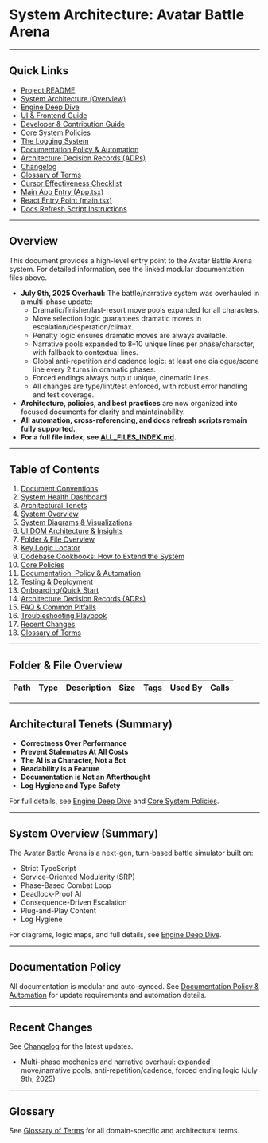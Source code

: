 # System Architecture: Avatar Battle Arena

---

## Quick Links
- [Project README](../README.md)
- [System Architecture (Overview)](./SYSTEM%20ARCHITECTURE.MD)
- [Engine Deep Dive](./ENGINE_DEEP_DIVE.md)
- [UI & Frontend Guide](./UI_GUIDE.md)
- [Developer & Contribution Guide](../CONTRIBUTING.md)
- [Core System Policies](./POLICIES.md)
- [The Logging System](./LOGGING_SYSTEM.md)
- [Documentation Policy & Automation](./DOCUMENTATION_POLICY.md)
- [Architecture Decision Records (ADRs)](./adr/)
- [Changelog](../CHANGELOG.md)
- [Glossary of Terms](./GLOSSARY.md)
- [Cursor Effectiveness Checklist](./cursor-effectiveness.md)
- [Main App Entry (App.tsx)](../src/App.tsx)
- [React Entry Point (main.tsx)](../src/main.tsx)
- [Docs Refresh Script Instructions](../scripts/README.md)

---

## Overview

This document provides a high-level entry point to the Avatar Battle Arena system. For detailed information, see the linked modular documentation files above.

- **July 9th, 2025 Overhaul:** The battle/narrative system was overhauled in a multi-phase update:
  - Dramatic/finisher/last-resort move pools expanded for all characters.
  - Move selection logic guarantees dramatic moves in escalation/desperation/climax.
  - Penalty logic ensures dramatic moves are always available.
  - Narrative pools expanded to 8–10 unique lines per phase/character, with fallback to contextual lines.
  - Global anti-repetition and cadence logic: at least one dialogue/scene line every 2 turns in dramatic phases.
  - Forced endings always output unique, cinematic lines.
  - All changes are type/lint/test enforced, with robust error handling and test coverage.
- **Architecture, policies, and best practices** are now organized into focused documents for clarity and maintainability.
- **All automation, cross-referencing, and docs refresh scripts remain fully supported.**
- **For a full file index, see [ALL_FILES_INDEX.md](./ALL_FILES_INDEX.md).**

---

## Table of Contents
1. [Document Conventions](./DOCUMENTATION_POLICY.md)
2. [System Health Dashboard](../README.md)
3. [Architectural Tenets](#architectural-tenets)
4. [System Overview](#system-overview)
5. [System Diagrams & Visualizations](./ENGINE_DEEP_DIVE.md)
6. [UI DOM Architecture & Insights](./UI_GUIDE.md)
7. [Folder & File Overview](./ALL_FILES_INDEX.md)
8. [Key Logic Locator](./ENGINE_DEEP_DIVE.md)
9. [Codebase Cookbooks: How to Extend the System](../CONTRIBUTING.md)
10. [Core Policies](./POLICIES.md)
11. [Documentation: Policy & Automation](./DOCUMENTATION_POLICY.md)
12. [Testing & Deployment](../CONTRIBUTING.md)
13. [Onboarding/Quick Start](../CONTRIBUTING.md)
14. [Architecture Decision Records (ADRs)](./adr/)
15. [FAQ & Common Pitfalls](../CONTRIBUTING.md)
16. [Troubleshooting Playbook](../CONTRIBUTING.md)
17. [Recent Changes](../CHANGELOG.md)
18. [Glossary of Terms](./GLOSSARY.md)

---

## Folder & File Overview

| Path | Type | Description | Size | Tags | Used By | Calls |
|------|------|-------------|------|------|---------|-------|

---

## Architectural Tenets (Summary)
- **Correctness Over Performance**
- **Prevent Stalemates At All Costs**
- **The AI is a Character, Not a Bot**
- **Readability is a Feature**
- **Documentation is Not an Afterthought**
- **Log Hygiene and Type Safety**

For full details, see [Engine Deep Dive](./ENGINE_DEEP_DIVE.md) and [Core System Policies](./POLICIES.md).

---

## System Overview (Summary)
The Avatar Battle Arena is a next-gen, turn-based battle simulator built on:
- Strict TypeScript
- Service-Oriented Modularity (SRP)
- Phase-Based Combat Loop
- Deadlock-Proof AI
- Consequence-Driven Escalation
- Plug-and-Play Content
- Log Hygiene

For diagrams, logic maps, and full details, see [Engine Deep Dive](./ENGINE_DEEP_DIVE.md).

---

## Documentation Policy
All documentation is modular and auto-synced. See [Documentation Policy & Automation](./DOCUMENTATION_POLICY.md) for update requirements and automation details.

---

## Recent Changes
See [Changelog](../CHANGELOG.md) for the latest updates.
- Multi-phase mechanics and narrative overhaul: expanded move/narrative pools, anti-repetition/cadence, forced ending logic (July 9th, 2025)

---

## Glossary
See [Glossary of Terms](./GLOSSARY.md) for all domain-specific and architectural terms.